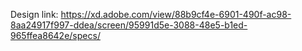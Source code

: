 Design link: https://xd.adobe.com/view/88b9cf4e-6901-490f-ac98-8aa24917f997-ddea/screen/95991d5e-3088-48e5-b1ed-965ffea8642e/specs/
